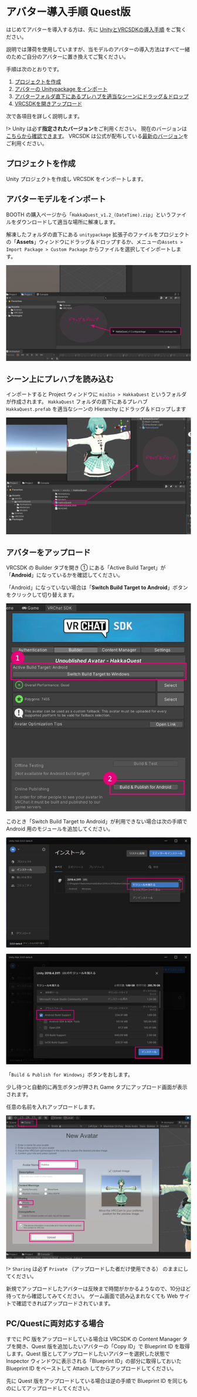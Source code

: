 # アバター導入手順 Quest版

はじめてアバターを導入する方は、先に [UnityとVRCSDKの導入手順](vrcsdk.md) をご覧ください。

説明では薄荷を使用していますが、当モデルのアバターの導入方法はすべて一緒のためご自分のアバターに置き換えてご覧ください。

手順は次のとおりです。

1. [プロジェクトを作成](setup_quest.md?id=プロジェクトを作成)
2. [アバターの Unitypackage をインポート](setup_quest.md?id=アバターモデルをインポート)
3. [アバターフォルダ直下にあるプレハブを適当なシーンにドラッグ＆ドロップ](setup_quest.md?id=シーン上にプレハブを読み込む)
4. [VRCSDKを開きアップロード](setup_quest.md?id=アバターをアップロード)

次で各項目を詳しく説明します。

!> Unity は必ず**指定されたバージョン**をご利用ください。
現在のバージョンは[こちらから確認できます](https://docs.vrchat.com/docs/current-unity-version)。
VRCSDK は公式が配布している[最新のバージョン](https://vrchat.com/home/download)をご利用ください。

## プロジェクトを作成

Unity プロジェクトを作成し VRCSDK をインポートします。

## アバターモデルをインポート

BOOTH の購入ページから「`HakkaQuest_v1.2_(DateTime).zip`」というファイルをダウンロードして適当な場所に解凍します。

解凍したフォルダの直下にある `unitypackage` 拡張子のファイルをプロジェクトの「**Assets**」ウィンドウにドラッグ＆ドロップするか、メニューの`Assets > Import Package > Custom Package` からファイルを選択してインポートします。

![](images/setup/quest01.png ':class=ss')

## シーン上にプレハブを読み込む

インポートすると Project ウィンドウに `mio3io > HakkaQuest` というフォルダが作成されます。
`HakkaQuest` フォルダの直下にあるプレハブ `HakkaQuest.prefab` を適当なシーンの Hierarchy にドラッグ＆ドロップします

![](images/setup/quest02.png ':class=ss')

## アバターをアップロード

VRCSDK の Builder タブを開き ① にある「Active Build Target」が「**Android**」になっているかを確認してください。

「Android」になっていない場合は「**Switch Build Target to Android**」ボタンをクリックして切り替えます。

![](images/setup/quest03.png ':class=ss :size=450')

このとき「Switch Build Target to Android」が利用できない場合は次の手順で Android 用のモジュールを追加してください。

![](images/setup/quest04.png ':class=ss :size=800')

![](images/setup/quest05.png ':class=ss :size=800')

「`Build & Publish for Windows`」ボタンをおします。

少し待つと自動的に再生ボタンが押され Game タブにアップロード画面が表示されます。

任意の名前を入れアップロードします。

![](images/setup/pc04.png ':class=ss')

!> `Sharing` は必ず `Private` （アップロードした者だけ使用できる） のままにしてください。

新規でアップロードしたアバターは反映まで時間がかかるようなので、10分ほど待ってから確認してみてください。
ゲーム画面で読み込まれなくても Web サイトで確認できればアップロードされています。

## PC/Questに両対応する場合

すでに PC 版をアップロードしている場合は VRCSDK の Content Manager タブを開き、Quest 版を追加したいアバターの「Copy ID」で  Blueprint ID を取得します。Quest 版としてアップロードしたいアバターを選択した状態で Inspector ウィンドウに表示される「Blueprint ID」の部分に取得しておいた  Blueprint ID をペーストして Attach してからアップロードしてください。

先に Quest 版をアップロードしている場合は逆の手順で Blueprint ID を同じものにしてアップロードしてください。
